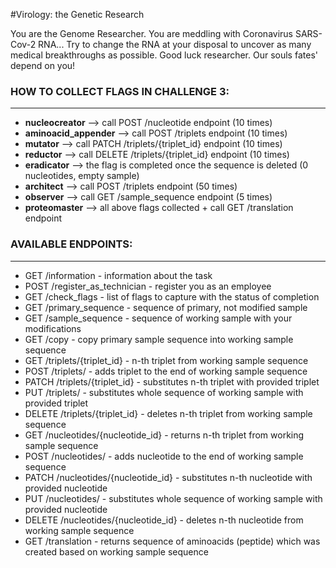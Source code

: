 #Virology: the Genetic Research



You are the Genome Researcher. You are meddling with Coronavirus SARS-Cov-2 RNA...
Try to change the RNA at your disposal to uncover as many medical breakthroughs as possible.
Good luck researcher.
Our souls fates' depend on you!

### HOW TO COLLECT FLAGS IN CHALLENGE 3:

---

- **nucleocreator** --> call POST /nucleotide endpoint (10 times)
- **aminoacid_appender** --> call POST /triplets endpoint (10 times)
- **mutator** --> call PATCH /triplets/{triplet_id} endpoint (10 times)
- **reductor** --> call DELETE /triplets/{triplet_id} endpoint (10 times)
- **eradicator** --> the flag is completed once the sequence is deleted (0 nucleotides, empty sample)
- **architect** --> call POST /triplets endpoint (50 times)
- **observer** --> call GET /sample_sequence endpoint (5 times)
- **proteomaster** --> all above flags collected + call GET /translation endpoint

### AVAILABLE ENDPOINTS:

---

- GET /information - information about the task
- POST /register_as_technician - register you as an employee
- GET /check_flags - list of flags to capture with the status of completion
- GET /primary_sequence - sequence of primary, not modified sample
- GET /sample_sequence - sequence of working sample with your modifications
- GET /copy - copy primary sample sequence into working sample sequence
- GET /triplets/{triplet_id} - n-th triplet from working sample sequence
- POST /triplets/ - adds triplet to the end of working sample sequence
- PATCH /triplets/{triplet_id} - substitutes n-th triplet with provided triplet
- PUT /triplets/ - substitutes whole sequence of working sample with provided triplet
- DELETE /triplets/{triplet_id} - deletes n-th triplet from working sample sequence
- GET /nucleotides/{nucleotide_id} - returns n-th triplet from working sample sequence
- POST /nucleotides/ - adds nucleotide to the end of working sample sequence
- PATCH /nucleotides/{nucleotide_id} - substitutes n-th nucleotide with provided nucleotide
- PUT /nucleotides/ - substitutes whole sequence of working sample with provided nucleotide
- DELETE /nucleotides/{nucleotide_id} - deletes n-th nucleotide from working sample sequence
- GET /translation - returns sequence of aminoacids (peptide) which was created based on working sample sequence